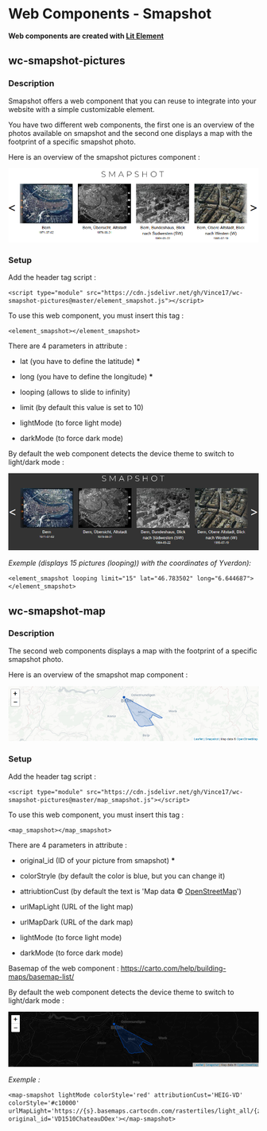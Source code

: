 # Web Components - Smapshot

**Web components are created with [Lit Element](https://lit.dev/)**

## wc-smapshot-pictures

### Description
  

Smapshot offers a web component that you can reuse to integrate into your website with a simple customizable element.
  

You have two different web components, the first one is an overview of the photos available on smapshot and the second one displays a map with the footprint of a specific smapshot photo.
  

Here is an overview of the smapshot pictures component :

![enter image description here](https://raw.githubusercontent.com/Vince17/wc-smapshot-pictures/master/screenshot.png)

### Setup


Add the header tag script :


	<script type="module" src="https://cdn.jsdelivr.net/gh/Vince17/wc-smapshot-pictures@master/element_smapshot.js"></script>
  

To use this web component, you must insert this tag :
  

	<element_smapshot></element_smapshot>


There are 4 parameters in attribute :

- lat (you have to define the latitude) **\***

- long (you have to define the longitude) **\***

- looping (allows to slide to infinity)

- limit (by default this value is set to 10)

- lightMode (to force light mode)

- darkMode (to force dark mode)
 

By default the web component detects the device theme to switch to light/dark mode :

![The dark mode](https://raw.githubusercontent.com/Vince17/wc-smapshot-pictures/master/screenshot_dark.png)

*Exemple (displays 15 pictures (looping)) with the coordinates of Yverdon):*


	<element_smapshot looping limit="15" lat="46.783502" long="6.644687"></element_smapshot>


## wc-smapshot-map

### Description

The second web components displays a map with the footprint of a specific smapshot photo.

Here is an overview of the smapshot map component :

![enter image description here](https://raw.githubusercontent.com/Vince17/wc-smapshot-pictures/master/screenshot_map.png)

### Setup


Add the header tag script : 


	<script type="module" src="https://cdn.jsdelivr.net/gh/Vince17/wc-smapshot-pictures@master/map_smapshot.js"></script>
 

To use this web component, you must insert this tag : 


	<map_smapshot></map_smapshot>
 

There are 4 parameters in attribute :

- original_id (ID of your picture from smapshot) **\***

- colorStryle (by default the color is blue, but you can change it)

- attriubtionCust (by default the text is 'Map data &copy;  <a  target="_blank"  href="https://www.openstreetmap.org/copyright">OpenStreetMap</a>')

- urlMapLight (URL of the light map)

- urlMapDark (URL of the dark map)

- lightMode (to force light mode)

- darkMode (to force dark mode)


Basemap of the web component : https://carto.com/help/building-maps/basemap-list/

By default the web component detects the device theme to switch to light/dark mode :

![The dark mode](https://raw.githubusercontent.com/Vince17/wc-smapshot-pictures/master/screenshot_map_dark.png)

*Exemple :*

	<map-smapshot lightMode colorStyle='red' attributionCust='HEIG-VD' colorStyle='#c10000' urlMapLight='https://{s}.basemaps.cartocdn.com/rastertiles/light_all/{z}/{x}/{y}.png' original_id='VD1510ChateauDOex'></map-smapshot>
